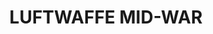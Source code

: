 ---
layout: product
title: "LUFTWAFFE MID-WAR"
price: "1200" 
desc: "Set boja"
img_path: "/assets/img/A.MIG-7220.webp"
brand: "AMMO"
available: false
special_offer: false
new: false
soon: false
cat: "020000"
subcat: "020100"
subsubcat: "020102"
sifra: "A.MIG-7220"
popular: false
---